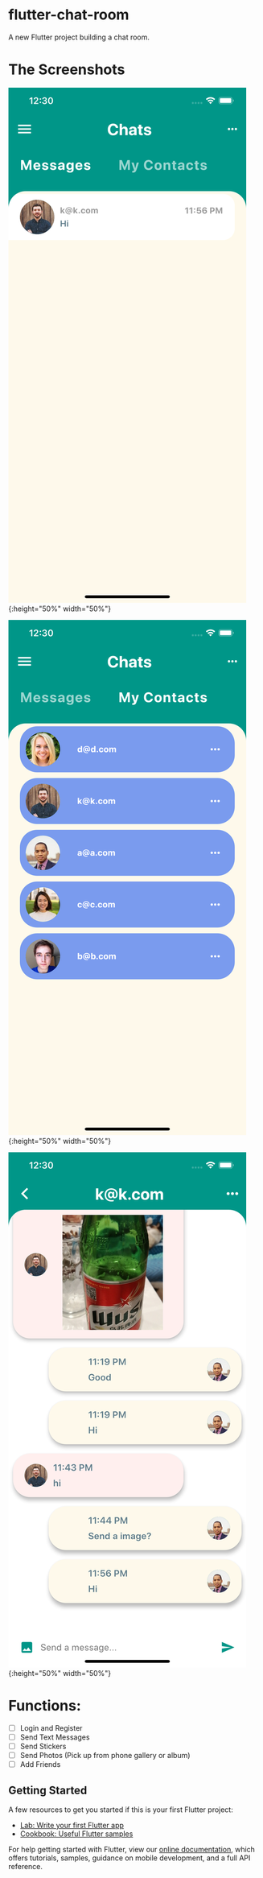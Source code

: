 # flutter-chat-room

A new Flutter project building a chat room.

# The Screenshots

![HomeScreen](screenshots/3.png){:height="50%" width="50%"}

![ChatScreen](screenshots/4.png){:height="50%" width="50%"}

![ChatScreen](screenshots/5.png){:height="50%" width="50%"}

# Functions:
 - [ ]  Login and Register
 - [ ]  Send Text Messages
 - [ ]  Send Stickers
 - [ ]  Send Photos (Pick up from phone gallery or album)
 - [ ]  Add Friends

## Getting Started

A few resources to get you started if this is your first Flutter project:

- [Lab: Write your first Flutter app](https://flutter.dev/docs/get-started/codelab)
- [Cookbook: Useful Flutter samples](https://flutter.dev/docs/cookbook)

For help getting started with Flutter, view our
[online documentation](https://flutter.dev/docs), which offers tutorials,
samples, guidance on mobile development, and a full API reference.
